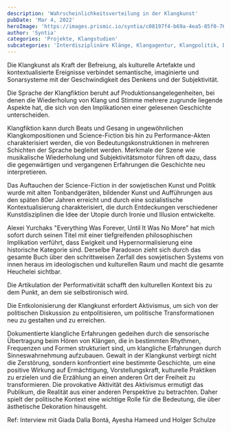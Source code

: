 ```yaml
---
description: 'Wahrscheinlichkeitsverteilung in der Klangkunst'
pubDate: 'Mar 4, 2022'
heroImage: 'https://images.prismic.io/syntia/c08197f4-b69a-4ea5-85f0-76dbf2b59d6d_la-musique-1939.jpg?auto=compress,format'
author: 'Syntia'
categories: 'Projekte, Klangstudien'
subcategories: 'Interdisziplinäre Klänge, Klangagentur, Klangpolitik, Diskrete Daten, Wahrscheinlichkeitsverteilung'
---
```


Die Klangkunst als Kraft der Befreiung, als kulturelle Artefakte und kontextualisierte Ereignisse verbindet semantische, imaginierte und Sonarsysteme mit der Geschwindigkeit des Denkens und der Subjektivität.

Die Sprache der Klangfiktion beruht auf Produktionsangelegenheiten, bei denen die Wiederholung von Klang und Stimme mehrere zugrunde liegende Aspekte hat, die sich von den Implikationen einer gelesenen Geschichte unterscheiden.

Klangfiktion kann durch Beats und Gesang in ungewöhnlichen Klangkompositionen und Science-Fiction bis hin zu Performance-Akten charakterisiert werden, die von Bedeutungskonstruktionen in mehreren Schichten der Sprache begleitet werden. Merkmale der Szene wie musikalische Wiederholung und Subjektivitätsmotor führen oft dazu, dass die gegenwärtigen und vergangenen Erfahrungen die Geschichte neu interpretieren.

Das Auftauchen der Science-Fiction in der sowjetischen Kunst und Politik wurde mit alten Tonbandgeräten, bildender Kunst und Aufführungen aus den späten 80er Jahren erreicht und durch eine sozialistische Kontextualisierung charakterisiert, die durch Entdeckungen verschiedener Kunstdisziplinen die Idee der Utopie durch Ironie und Illusion entwickelte.

Alexei Yurchaks "Everything Was Forever, Until It Was No More" hat mich sofort durch seinen Titel mit einer tiefgreifenden philosophischen Implikation verführt, dass Ewigkeit und Hypernormalisierung eine historische Kategorie sind. Derselbe Paradoxon zieht sich durch das gesamte Buch über den schrittweisen Zerfall des sowjetischen Systems von innen heraus im ideologischen und kulturellen Raum und macht die gesamte Heuchelei sichtbar.

Die Artikulation der Performativität schafft den kulturellen Kontext bis zu dem Punkt, an dem sie selbstironisch wird.

Die Entkolonisierung der Klangkunst erfordert Aktivismus, um sich von der politischen Diskussion zu entpolitisieren, um politische Transformationen neu zu gestalten und zu erreichen.

Dokumentierte klangliche Erfahrungen gedeihen durch die sensorische Übertragung beim Hören von Klängen, die in bestimmten Rhythmen, Frequenzen und Formen strukturiert sind, um klangliche Erfahrungen durch Sinneswahrnehmung aufzubauen. Gewalt in der Klangkunst verbirgt nicht die Zerstörung, sondern konfrontiert eine bestimmte Geschichte, um eine positive Wirkung auf Ermächtigung, Vorstellungskraft, kulturelle Praktiken zu erzielen und die Erzählung an einen anderen Ort der Freiheit zu transformieren. Die provokative Aktivität des Aktivismus ermutigt das Publikum, die Realität aus einer anderen Perspektive zu betrachten. Daher spielt der politische Kontext eine wichtige Rolle für die Bedeutung, die über ästhetische Dekoration hinausgeht.

Ref: Interview mit Giada Dalla Bontá, Ayesha Hameed und Holger Schulze